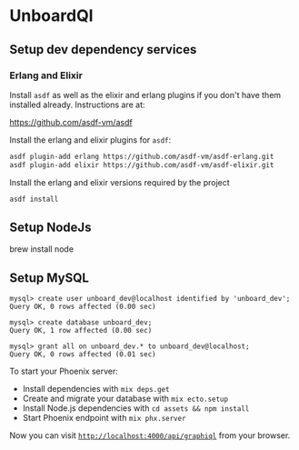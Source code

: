 # UnboardQl

## Setup dev dependency services

### Erlang and Elixir

Install `asdf` as well as the elixir and erlang plugins if you don't have them installed already. Instructions are at:

https://github.com/asdf-vm/asdf

Install the erlang and elixir plugins for `asdf`:

```bash
asdf plugin-add erlang https://github.com/asdf-vm/asdf-erlang.git
asdf plugin-add elixir https://github.com/asdf-vm/asdf-elixir.git
```

Install the erlang and elixir versions required by the project

```bash
asdf install
```

## Setup NodeJs

brew install node

## Setup MySQL

```
mysql> create user unboard_dev@localhost identified by 'unboard_dev';
Query OK, 0 rows affected (0.00 sec)

mysql> create database unboard_dev;
Query OK, 1 row affected (0.00 sec)

mysql> grant all on unboard_dev.* to unboard_dev@localhost;
Query OK, 0 rows affected (0.01 sec)
```

To start your Phoenix server:

  * Install dependencies with `mix deps.get`
  * Create and migrate your database with `mix ecto.setup`
  * Install Node.js dependencies with `cd assets && npm install`
  * Start Phoenix endpoint with `mix phx.server`

Now you can visit [`http://localhost:4000/api/graphiql`](http://localhost:4000/api/graphiql) from your browser.
